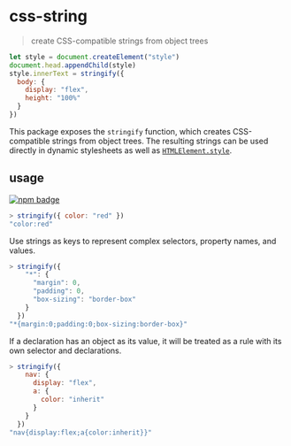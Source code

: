 # css-string
> create CSS-compatible strings from object trees

```js
let style = document.createElement("style")
document.head.appendChild(style)
style.innerText = stringify({
  body: {
    display: "flex",
    height: "100%"
  }
})
```

This package exposes the `stringify` function, which creates CSS-compatible strings from object trees. The resulting strings can be used directly in dynamic stylesheets as well as [`HTMLElement.style`][HTMLElement.style].

## usage
[![npm badge]][npm package]

```js
> stringify({ color: "red" })
"color:red"
```

Use strings as keys to represent complex selectors, property names, and values.

```js
> stringify({
    "*": {
      "margin": 0,
      "padding": 0,
      "box-sizing": "border-box"
    }
  })
"*{margin:0;padding:0;box-sizing:border-box}"
```

If a declaration has an object as its value, it will be treated as a rule with its own selector and declarations.

```js
> stringify({
    nav: {
      display: "flex",
      a: {
        color: "inherit"
      }
    }
  })
"nav{display:flex;a{color:inherit}}"
```

[npm package]:       https://www.npmjs.com/package/css-string
[npm badge]:         https://nodei.co/npm/css-string.png?mini
[HTMLElement.style]: https://developer.mozilla.org/en-US/docs/Web/API/HTMLElement/style
